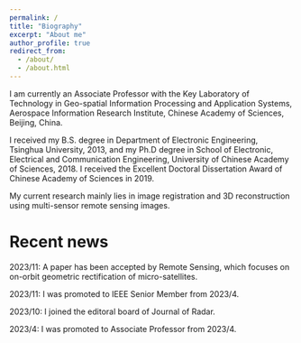 ```yaml
---
permalink: /
title: "Biography"
excerpt: "About me"
author_profile: true
redirect_from: 
  - /about/
  - /about.html
---
```


I am currently an Associate Professor with the Key Laboratory of Technology in Geo-spatial Information Processing and Application Systems, Aerospace Information Research Institute, Chinese Academy of Sciences, Beijing, China. 

I received my B.S. degree in Department of Electronic Engineering, Tsinghua University, 2013, and my Ph.D degree in School of Electronic, Electrical and Communication Engineering, University of Chinese Academy of Sciences, 2018. I received the Excellent Doctoral Dissertation Award of Chinese Academy of Sciences in 2019. 

My current research mainly lies in image registration and 3D reconstruction using multi-sensor remote sensing images. 

Recent news
======
2023/11: A paper has been accepted by Remote Sensing, which focuses on on-orbit geometric rectification of micro-satellites. 

2023/11: I was promoted to IEEE Senior Member from 2023/4. 

2023/10: I joined the editoral board of Journal of Radar. 

2023/4:  I was promoted to Associate Professor from 2023/4. 
